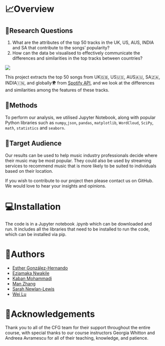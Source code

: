 # 📈Overview

## 📝Research Questions
1. What are the attributes of the top 50 tracks in the UK, US, AUS, INDIA and SA that contribute to the songs’ popularity? 
2. How can the data be visualised to effectively communicate the differences and similarities in the top tracks between countries?

<img src = 'https://www.freepnglogos.com/uploads/spotify-logo-png/spotify-icon-marilyn-scott-0.png'>

This project extracts the top 50 songs from UK🇬🇧, US🇺🇸, AUS🇦🇺, SA🇿🇦, INDIA🇮🇳, and globally🌍 from [Spotify API](https://api.spotify.com/v1/), and we look at the differences and similarities among the features of these tracks.

## 🔧Methods
To perform our analysis, we utilised Jupyter Notebook, along with popular Python libraries such as `numpy`,`json`, `pandas`, `matplotlib`, `WordCloud`, `SciPy`, `math`, `statistics` and `seaborn`. 

## 🎯Target Audience
Our results can be used to help music industry professionals decide where their music may be most popular. They could also be used by streaming services to recommend music that is more likely to be suited to individuals based on their location. 

If you wish to contribute to our project then please contact us on GitHub. We would love to hear your insights and opinions. 


# 💻Installation

The code is in a Jupyter notebook .ipynb which can be downloaded and run. It includes all the libraries that need to be installed to run the code, which can be installed via pip. 


# 🌟Authors

- [Esther González-Hernando](https://github.com/esthergonzalez4)
- [Eziamaka Nwakile](https://github.com/EziamakaNwakile/EziamakaNwakile)
- [Kaban Mohammadi](https://github.com/KabanMo)
- [Man Zhang](https://github.com/margogo12)
- [Sarah Newlan-Lewis](https://github.com/SarahNewlanLewis)
- [Wei Lu](https://github.com/eviii-in-reed)


# 💜Acknowledgements

Thank you to all of the CFG team for their support throughout the entire course, with special thanks to our course instructors Georgia Whitton and Andreea Avramescu for all of their teaching, knowledge, and patience. 
